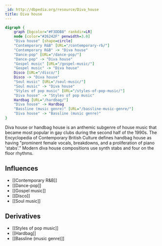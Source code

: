 ```yaml
---
_id: http://dbpedia.org/resource/Diva_house
title: Diva house
---
```


```dot
digraph {
	graph [bgcolor="#F3DDB8" rankdir=LR]
	node [color="#26242F" penwidth=3.0]
	"Diva house" [shape=circle]
	"Contemporary R&B" [URL="/contemporary-rb/"]
	"Contemporary R&B" -> "Diva house"
	"Dance-pop" [URL="/dance-pop/"]
	"Dance-pop" -> "Diva house"
	"Gospel music" [URL="/gospel-music/"]
	"Gospel music" -> "Diva house"
	Disco [URL="/disco/"]
	Disco -> "Diva house"
	"Soul music" [URL="/soul-music/"]
	"Soul music" -> "Diva house"
	"Styles of pop music" [URL="/styles-of-pop-music/"]
	"Diva house" -> "Styles of pop music"
	Hardbag [URL="/hardbag/"]
	"Diva house" -> Hardbag
	"Bassline (music genre)" [URL="/bassline-music-genre/"]
	"Diva house" -> "Bassline (music genre)"
}
```

Diva house or handbag house is an anthemic subgenre of house music that became most popular in gay clubs during the second half of the 1990s. The Encyclopedia of Contemporary British Culture defines handbag house as having "prominent female vocals, breakdowns, and a proliferation of piano 'stabs'." Modern diva house compositions use synth stabs and four on the floor rhythms.

## Influences

- [[Contemporary R&B]]
- [[Dance-pop]]
- [[Gospel music]]
- [[Disco]]
- [[Soul music]]

## Derivatives

- [[Styles of pop music]]
- [[Hardbag]]
- [[Bassline (music genre)]]
